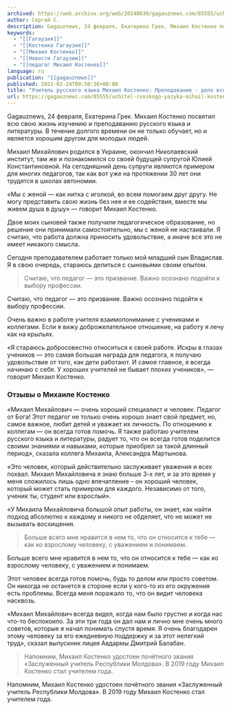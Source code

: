 ```yaml
---
archived: https://web.archive.org/web/20240630/gagauznews.com/85555/uchitel-russkogo-yazyka-mihail-kostenko-prepodavanie-delo-vsej-moej-zhizni.html
author: Сергей С.
description: Gagauznews, 24 февраля, Екатерина Грек. Михаил Костенко посвятил всю свою жизнь изучению и преподаванию русского языка и литературы. В течение долгого времени он не только обучает, но и является хорошим другом для молодых людей. Михаил Михайлович родился в Украине, окончил Николаевский институт, там же и познакомился со своей будущей супругой Юлией Константиновной. На сегодняшний день супруги являются примером для многих педагогов, так как вот уже на протяжении 30 лет они трудятся в школах автономии. «Мы с женой — как нитка с иголкой, во всем помогаем друг другу. Не могу представить свою жизнь без нее и ее содействия, вместе мы живем […]
keywords:
  - "[[Гагаузия]]"
  - "[[Костенко Гагаузия]]"
  - "[[Михаил Костенко]]"
  - "[[Новости Гагаузии]]"
  - "[[педагог Михаил Костенко]]"
language: ru
publication: "[[gagauznews]]"
published: 2021-02-24T09:50:36+00:00
title: "Учитель русского языка Михаил Костенко: Преподавание - дело всей моей жизни"
url: https://gagauznews.com/85555/uchitel-russkogo-yazyka-mihail-kostenko-prepodavanie-delo-vsej-moej-zhizni.html
---
```


Gagauznews, 24 февраля, Екатерина Грек. Михаил Костенко посвятил всю свою жизнь изучению и преподаванию русского языка и литературы. В течение долгого времени он не только обучает, но и является хорошим другом для молодых людей.

Михаил Михайлович родился в Украине, окончил Николаевский институт, там же и познакомился со своей будущей супругой Юлией Константиновной. На сегодняшний день супруги являются примером для многих педагогов, так как вот уже на протяжении 30 лет они трудятся в школах автономии.

«Мы с женой — как нитка с иголкой, во всем помогаем друг другу. Не могу представить свою жизнь без нее и ее содействия, вместе мы живем душа в душу» — говорит Михаил Костенко.

Двое моих сыновей также получили педагогическое образование, но решение они принимали самостоятельно, мы с женой не настаивали. Я считаю, что работа должна приносить удовольствие, а иначе все это не имеет никакого смысла.

Сегодня преподавателем работает только мой младший сын Владислав. Я в свою очередь, стараюсь делиться с сыновьями своим опытом.

> Считаю, что педагог — это призвание. Важно осознано подойти к выбору профессии.

Считаю, что педагог — это призвание. Важно осознано подойти к выбору профессии.



Очень важно в работе учителя взаимопонимание с учениками и коллегами. Если я вижу доброжелательное отношение, на работу я лечу как на крыльях.

«Я стараюсь добросовестно относиться к своей работе. Искры в глазах учеников — это самая большая награда для педагога, я получаю удовольствие от того, как дети работают. И самое главное, я всегда начинаю с себя. У хороших учителей не бывает плохих учеников», — говорит Михаил Костенко.

### Отзывы о Михаиле Костенко

«Михаил Михайлович — очень хороший специалист и человек. Педагог от Бога! Этот педагог не только очень хорошо знает свой предмет, но, самое важное, любит детей и уважает их личность. По отношению к коллегам — он всегда готов помочь. Я также работаю учителем русского языка и литературы, радует то, что он всегда готов поделится своими знаниями и навыками, которые приобрел за такой длинный период», сказала коллега Михаила, Александра Мартынова.



«Это человек, который действительно заслуживает уважения и всех похвал. Михаил Михайловича я знаю больше 3-х лет, и за это время у меня сложилось лишь одно впечатление – он хороший человек, который может стать примером для каждого. Независимо от того, ученик ты, студент или взрослый».

«У Михаила Михайловича большой опыт работы, он знает, как найти подход абсолютно к каждому и никого не обделяет, что не может не вызывать восхищения.

> Больше всего мне нравится в нем то, что он относится к тебе — как ко взрослому человеку, с уважением и понимаем.

Больше всего мне нравится в нем то, что он относится к тебе — как ко взрослому человеку, с уважением и понимаем.

Этот человек всегда готов помочь, будь то делом или просто советом. Он никогда не останется в стороне если у кого-то из его окружения есть проблемы. Всегда меня поражало то, что он видит человека насквозь.

«Михаил Михайлович всегда видел, когда нам было грустно и когда нас что-то беспокоило. За эти три года он дал нам и лично мне очень много советов, которые я начал понимать спустя время. Я очень благодарен этому человеку за его ежедневную поддержку и за этот нелегкий труд», сказал выпускник лицея Авдармы Дмитрий Балабан.

> Напомним, Михаил Костенко удостоен почётного звания «Заслуженный учитель Республики Молдова». В 2019 году Михаил Костенко стал учителем года.

Напомним, Михаил Костенко удостоен почётного звания «Заслуженный учитель Республики Молдова». В 2019 году Михаил Костенко стал учителем года.